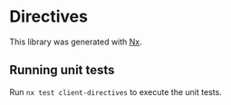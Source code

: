 # Directives

This library was generated with [Nx](https://nx.dev).

## Running unit tests

Run `nx test client-directives` to execute the unit tests.
